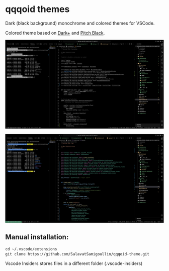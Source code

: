 # qqqoid themes

Dark (black background) monochrome and colored themes for VSCode.

Colored theme based on [Dark+](https://github.com/Microsoft/vscode/blob/master/extensions/theme-defaults/themes/dark_defaults.json) and [Pitch Black](https://github.com/ViktorQvarfordt/vscode-pitch-black-theme).

![ScreenshotMono](https://raw.githubusercontent.com/SalavatSamigoullin/qqqoid-theme/main/screenshot_mono.png)

![ScreenshotColor](https://raw.githubusercontent.com/SalavatSamigoullin/qqqoid-theme/main/screenshot_color.png)

## Manual installation: 

```
cd ~/.vscode/extensions
git clone https://github.com/SalavatSamigoullin/qqqoid-theme.git
```

Vscode Insiders stores files in a different folder (.vscode-insiders)